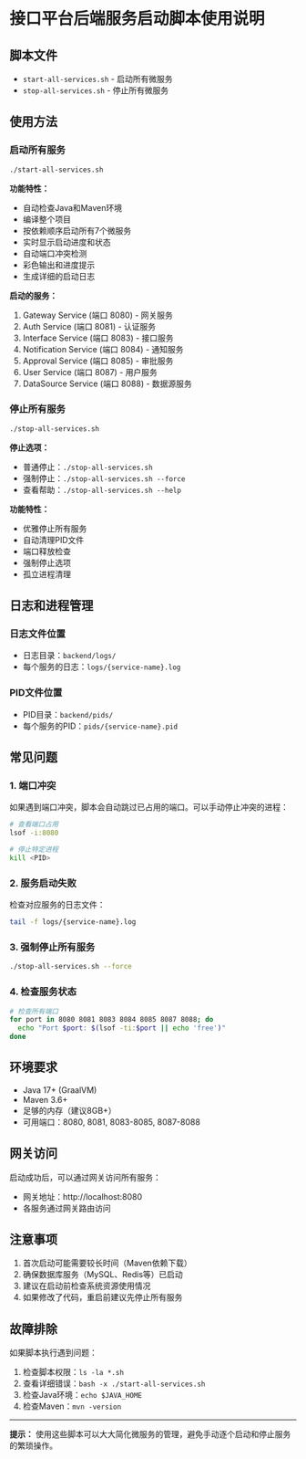 # 接口平台后端服务启动脚本使用说明

## 脚本文件

- `start-all-services.sh` - 启动所有微服务
- `stop-all-services.sh` - 停止所有微服务

## 使用方法

### 启动所有服务

```bash
./start-all-services.sh
```

**功能特性：**
- 自动检查Java和Maven环境
- 编译整个项目
- 按依赖顺序启动所有7个微服务
- 实时显示启动进度和状态
- 自动端口冲突检测
- 彩色输出和进度提示
- 生成详细的启动日志

**启动的服务：**
1. Gateway Service (端口 8080) - 网关服务
2. Auth Service (端口 8081) - 认证服务
3. Interface Service (端口 8083) - 接口服务
4. Notification Service (端口 8084) - 通知服务
5. Approval Service (端口 8085) - 审批服务
6. User Service (端口 8087) - 用户服务
7. DataSource Service (端口 8088) - 数据源服务

### 停止所有服务

```bash
./stop-all-services.sh
```

**停止选项：**
- 普通停止：`./stop-all-services.sh`
- 强制停止：`./stop-all-services.sh --force`
- 查看帮助：`./stop-all-services.sh --help`

**功能特性：**
- 优雅停止所有服务
- 自动清理PID文件
- 端口释放检查
- 强制停止选项
- 孤立进程清理

## 日志和进程管理

### 日志文件位置
- 日志目录：`backend/logs/`
- 每个服务的日志：`logs/{service-name}.log`

### PID文件位置
- PID目录：`backend/pids/`
- 每个服务的PID：`pids/{service-name}.pid`

## 常见问题

### 1. 端口冲突
如果遇到端口冲突，脚本会自动跳过已占用的端口。可以手动停止冲突的进程：
```bash
# 查看端口占用
lsof -i:8080

# 停止特定进程
kill <PID>
```

### 2. 服务启动失败
检查对应服务的日志文件：
```bash
tail -f logs/{service-name}.log
```

### 3. 强制停止所有服务
```bash
./stop-all-services.sh --force
```

### 4. 检查服务状态
```bash
# 检查所有端口
for port in 8080 8081 8083 8084 8085 8087 8088; do
  echo "Port $port: $(lsof -ti:$port || echo 'free')"
done
```

## 环境要求

- Java 17+ (GraalVM)
- Maven 3.6+
- 足够的内存（建议8GB+）
- 可用端口：8080, 8081, 8083-8085, 8087-8088

## 网关访问

启动成功后，可以通过网关访问所有服务：
- 网关地址：http://localhost:8080
- 各服务通过网关路由访问

## 注意事项

1. 首次启动可能需要较长时间（Maven依赖下载）
2. 确保数据库服务（MySQL、Redis等）已启动
3. 建议在启动前检查系统资源使用情况
4. 如果修改了代码，重启前建议先停止所有服务

## 故障排除

如果脚本执行遇到问题：

1. 检查脚本权限：`ls -la *.sh`
2. 查看详细错误：`bash -x ./start-all-services.sh`
3. 检查Java环境：`echo $JAVA_HOME`
4. 检查Maven：`mvn -version`

---

**提示：** 使用这些脚本可以大大简化微服务的管理，避免手动逐个启动和停止服务的繁琐操作。